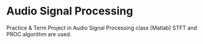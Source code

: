 # Audio Signal Processing 

Practice & Term Project in Audio Signal Processing class (Matlab)
STFT and PROC algorithm are used.
